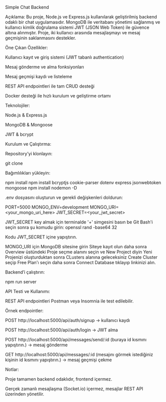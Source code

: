 Simple Chat Backend

Açıklama:
Bu proje, Node.js ve Express.js kullanılarak geliştirilmiş backend odaklı bir chat uygulamasıdır. MongoDB ile veritabanı yönetimi sağlanmış ve kullanıcı kimlik doğrulama sistemi JWT (JSON Web Token) ile güvence altına alınmıştır. Proje, iki kullanıcı arasında mesajlaşmayı ve mesaj geçmişinin saklanmasını destekler.

Öne Çıkan Özellikler:

Kullanıcı kayıt ve giriş sistemi (JWT tabanlı authentication)

Mesaj gönderme ve alma fonksiyonları

Mesaj geçmişi kaydı ve listeleme

REST API endpointleri ile tam CRUD desteği

Docker desteği ile hızlı kurulum ve geliştirme ortamı

Teknolojiler:

Node.js & Express.js

MongoDB & Mongoose

JWT & bcrypt


Kurulum ve Çalıştırma:

Repository’yi klonlayın:

git clone <repo-link>


Bağımlılıkları yükleyin:

npm install
npm install bcryptjs cookie-parser dotenv express jsonwebtoken mongoose
npm install nodemon -D


.env dosyasını oluşturun ve gerekli değişkenleri doldurun:

PORT=5000
MONGO_ENV=development
MONGO_URI=<your_mongo_uri_here>
JWT_SECRET=<your_jwt_secret>


JWT_SECRET key almak için terminalde '+' simgesini basın be Git Bash'i seçin sonra şu komudu girin:
openssl rand -base64 32

Kodu JWT_SECRET içine yapıştırın.

MONGO_URI için MongoDB sitesine girin
Siteye kayıt olun daha sonra Overview üstündeki Proje seçme alanını seçin ve New Project diyin
Yeni Projenizi oluşturduktan sonra CLusters alanına geleceksiniz Create Cluster seçip Free Plan'ı seçin
daha sonra Connect Database tıklayıp linkinizi alın.


Backend’i çalıştırın:

npm run server


API Testi ve Kullanımı:

REST API endpointleri Postman veya Insomnia ile test edilebilir.

Örnek endpointler:

POST http://localhost:5000/api/auth/signup → kullanıcı kaydı

POST http://localhost:5000/api/auth/login → JWT alma

POST http://localhost:5000/api/messages/send/:id (buraya id kısmını yapıştırın.) → mesaj gönderme

GET http://localhost:5000/api/messages/:id (mesajını görmek istediğiniz kişinin id kısmını yapıştırın.) → mesaj geçmişi çekme

Notlar:

Proje tamamen backend odaklıdır, frontend içermez.

Gerçek zamanlı mesajlaşma (Socket.io) içermez, mesajlar REST API üzerinden yönetilir.
